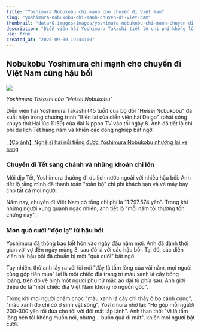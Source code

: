 ```yaml
---
title: "Yoshimura Nobukobu chi mạnh cho chuyến đi Việt Nam"
slug: "yoshimura-nobukobu-chi-manh-chuyen-di-viet-nam"
thumbnail: "data/6.images/images/yoshimura-nobukobu-chi-manh-chuyen-di-viet-nam.webp"
description: "Diễn viên hài Yoshimura Takashi tiết lộ chi phí khổng lồ cho chuyến du lịch Tết cùng các hậu bối tại Việt Nam, và nhận được món quà cưới độc đáo."
use: true
created_at: "2025-09-09 19:44:00"
---
```


## Nobukobu Yoshimura chi mạnh cho chuyến đi Việt Nam cùng hậu bối

![](/images/20250909-00000194-spnannex-000-4-view.webp)

*Yoshimura Takashi của "Heisei Nobukobu"*

Diễn viên hài Yoshimura Takashi (45 tuổi) của bộ đôi "Heisei Nobukobu" đã xuất hiện trong chương trình "Biên lai của diễn viên hài Daigo" (phát sóng khuya thứ Hai lúc 11:59) của đài Nippon TV vào tối ngày 8. Anh đã tiết lộ chi phí du lịch Tết hàng năm và khiến các đồng nghiệp bất ngờ.

[【Có ảnh】Nghệ sĩ hài nổi tiếng được Yoshimura Nobukobu nhượng lại xe sang](https://www.sponichi.co.jp/entertainment/news/2025/05/13/kiji/20250513s00041000237000c.html?nid=20250909s00041000174000c&page=1&screen=2&ref=yahoo)

### Chuyến đi Tết sang chảnh và những khoản chi lớn

Mỗi dịp Tết, Yoshimura thường đi du lịch nước ngoài với nhiều hậu bối. Anh tiết lộ rằng mình đã thanh toán "toàn bộ" chi phí khách sạn và vé máy bay cho tất cả mọi người.

Năm nay, chuyến đi Việt Nam có tổng chi phí là "1.797.574 yên". Trong khi những người xung quanh ngạc nhiên, anh tiết lộ "mỗi năm tôi thường tốn chừng này".

### Món quà cưới "độc lạ" từ hậu bối

Yoshimura đã thông báo kết hôn vào ngày đầu năm mới. Anh đã dành thời gian với vợ đến ngày mùng 3, sau đó là với các hậu bối. Tại đó, các diễn viên hài hậu bối đã chuẩn bị một "quà cưới" bất ngờ.

Tuy nhiên, thứ anh lấy ra với lời nói "đây là tấm lòng của vài năm, mọi người cùng góp tiền mua" lại là một chiếc đĩa trang trí màu xanh lá cây bóng loáng, trên đó vẽ hình một người phụ nữ mặc áo dài từ phía sau. Anh giới thiệu đó là "một chiếc đĩa Việt Nam không rõ nguồn gốc".

Trong khi mọi người châm chọc "màu xanh lá cây chỉ thấy ở bọ cánh cứng", "màu xanh đó chỉ có ở sinh vật sống", Yoshimura nhớ lại: "Họ góp mỗi người 200-300 yên rồi đưa cho tôi với đôi mắt lấp lánh". Anh than thở: "Vì là tấm lòng nên tôi không muốn nói, nhưng... buồn quá đi mất", khiến mọi người bật cười.